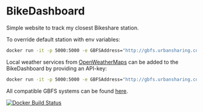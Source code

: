 # BikeDashboard

Simple website to track my closest Bikeshare station.

To override default station with env variables:

```bash
docker run -it -p 5000:5000 -e GBFSAddress="http://gbfs.urbansharing.com/trondheim/gbfs.json" -e StationName="Lerkendal" andmos/bikedashboard
```

Local weather services from [OpenWeatherMaps](https://openweathermap.org) can be added to the BikeDashboard by providing an API-key:

```bash
docker run -it -p 5000:5000 -e GBFSAddress="http://gbfs.urbansharing.com/trondheim/gbfs.json" -e StationName="Skansen" -e WeatherServiceAPIKey="" andmos/bikedashboard
```

All compatible GBFS systems can be found [here](https://github.com/NABSA/gbfs/blob/master/systems.csv).

[![Docker Build
Status](https://img.shields.io/docker/build/andmos/bikedashboard.svg)](https://hub.docker.com/r/andmos/bikedashboard/)
